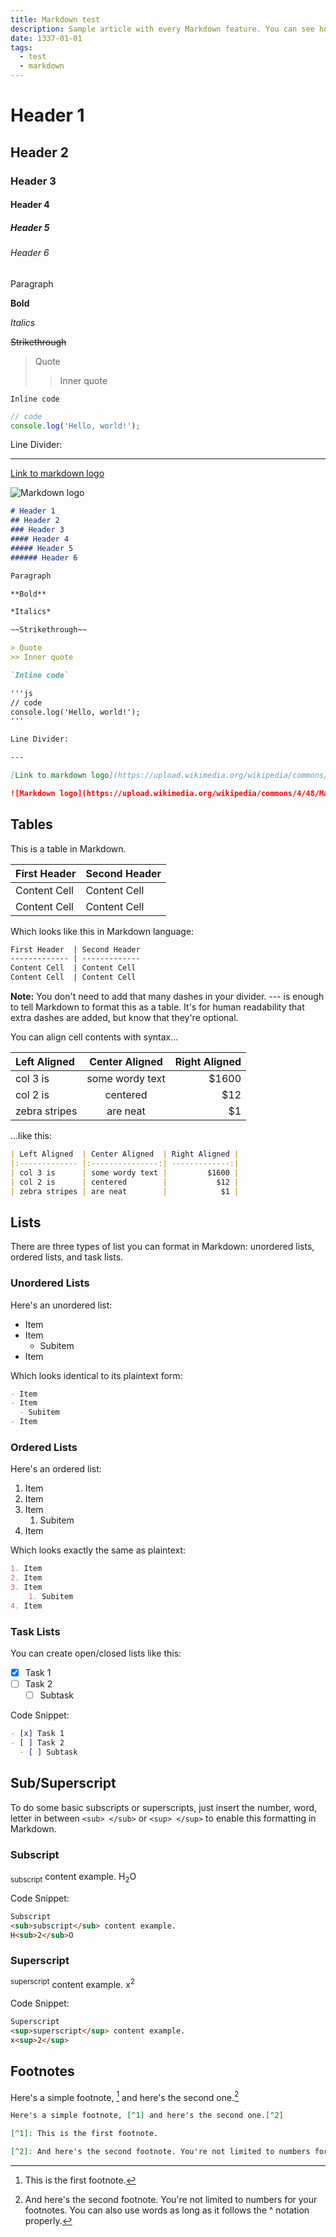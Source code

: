 ```yaml
---
title: Markdown test
description: Sample article with every Markdown feature. You can see how Markdown is rendered to HTML
date: 1337-01-01
tags:
  - test
  - markdown
---
```


# Header 1

## Header 2

### Header 3

#### Header 4

##### Header 5

###### Header 6

Paragraph

**Bold**

*Italics*

~~Strikethrough~~

> Quote
>> Inner quote

`Inline code`

```js
// code
console.log('Hello, world!');
```

Line Divider:

---

[Link to markdown logo](https://upload.wikimedia.org/wikipedia/commons/4/48/Markdown-mark.svg)

![Markdown logo](https://upload.wikimedia.org/wikipedia/commons/4/48/Markdown-mark.svg)

```md
# Header 1
## Header 2
### Header 3
#### Header 4
##### Header 5
###### Header 6

Paragraph

**Bold**

*Italics*

~~Strikethrough~~

> Quote
>> Inner quote

`Inline code`

'''js
// code
console.log('Hello, world!');
'''

Line Divider:

---

[Link to markdown logo](https://upload.wikimedia.org/wikipedia/commons/4/48/Markdown-mark.svg)

![Markdown logo](https://upload.wikimedia.org/wikipedia/commons/4/48/Markdown-mark.svg)
```

## Tables

This is a table in Markdown.

| First Header | Second Header |
| ------------ | ------------- |
| Content Cell | Content Cell  |
| Content Cell | Content Cell  |

Which looks like this in Markdown language:

```md
First Header  | Second Header
------------- | -------------
Content Cell  | Content Cell
Content Cell  | Content Cell
```

**Note:** You don't need to add that many dashes in your divider. --- is enough to tell Markdown to format this as a table. It's for human readability that extra dashes are added, but know that they're optional.

You can align cell contents with syntax...

| Left Aligned  | Center Aligned  | Right Aligned |
|:------------- |:---------------:| -------------:|
| col 3 is      | some wordy text |         $1600 |
| col 2 is      | centered        |           $12 |
| zebra stripes | are neat        |            $1 |

...like this:

```md
| Left Aligned  | Center Aligned  | Right Aligned |
|:------------- |:---------------:| -------------:|
| col 3 is      | some wordy text |         $1600 |
| col 2 is      | centered        |           $12 |
| zebra stripes | are neat        |            $1 |
```

## Lists

There are three types of list you can format in Markdown: unordered lists, ordered lists, and task lists.

### Unordered Lists

Here's an unordered list:

- Item
- Item
  - Subitem
- Item

Which looks identical to its plaintext form:

```md
- Item
- Item
  - Subitem
- Item
```

### Ordered Lists

Here's an ordered list:

1. Item
2. Item
3. Item
    1. Subitem
4. Item

Which looks exactly the same as plaintext:

```md
1. Item
2. Item
3. Item
    1. Subitem
4. Item
```

### Task Lists

You can create open/closed lists like this:

- [x] Task 1
- [ ] Task 2
  - [ ] Subtask

Code Snippet:

```md
- [x] Task 1
- [ ] Task 2
  - [ ] Subtask
```

## Sub/Superscript

To do some basic subscripts or superscripts, just insert the number, word, letter in between ```<sub> </sub>``` or ```<sup> </sup>``` to enable this formatting in Markdown.

### Subscript

<sub>subscript</sub> content example.
H<sub>2</sub>O

Code Snippet:

```html
Subscript
<sub>subscript</sub> content example.
H<sub>2</sub>O
```

### Superscript

<sup>superscript</sup> content example.
x<sup>2</sup>

Code Snippet:

```html
Superscript
<sup>superscript</sup> content example.
x<sup>2</sup>
```

## Footnotes

Here's a simple footnote, [^1] and here's the second one.[^2]

[^1]: This is the first footnote.

[^2]: And here's the second footnote. You're not limited to numbers for your footnotes. You can also use words as long as it follows the ^ notation properly.

```md
Here's a simple footnote, [^1] and here's the second one.[^2]

[^1]: This is the first footnote.

[^2]: And here's the second footnote. You're not limited to numbers for your footnotes. You can also use words as long as it follows the ^ notation properly.

```
